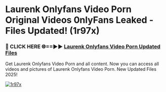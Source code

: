 # Laurenk Onlyfans Video Porn Original Videos 0nlyFans Leaked - Files Updated! (1r97x)

<h3>🔴 CLICK HERE 🌐==►► <a href="https://tinyurl.com/2jnfzry5" rel="nofollow">Laurenk Onlyfans Video Porn Updated Files</a></h3>

Get Laurenk Onlyfans Video Porn and all content. Now you can access all videos and pictures of Laurenk Onlyfans Video Porn. New Updated Files 2025!

[![1r97x](https://i.imgur.com/GyGTBgg.gif)](https://tinyurl.com/2jnfzry5)
